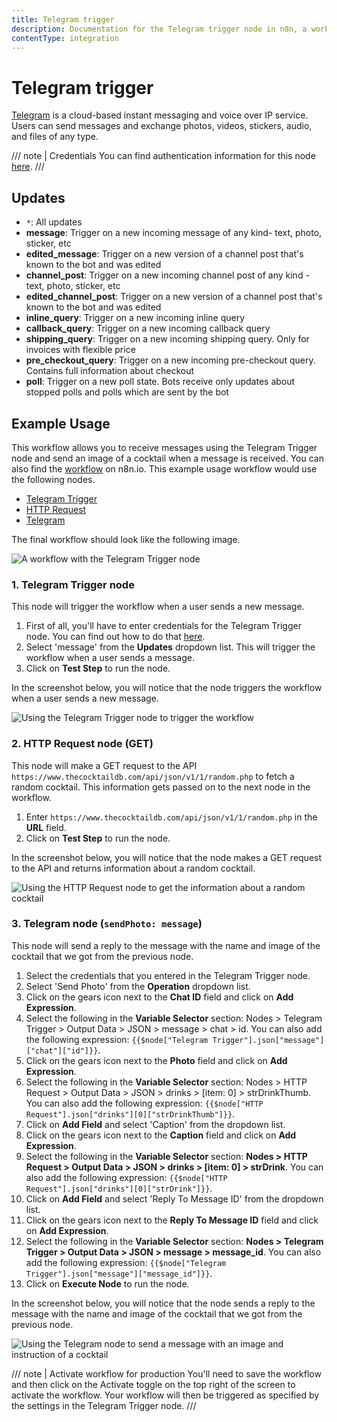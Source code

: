 ```yaml
---
title: Telegram trigger
description: Documentation for the Telegram trigger node in n8n, a workflow automation platform. Includes details of operations and configuration, and links to examples and credentials information.
contentType: integration
---
```


# Telegram trigger

[Telegram](https://telegram.org/) is a cloud-based instant messaging and voice over IP service. Users can send messages and exchange photos, videos, stickers, audio, and files of any type.

/// note | Credentials
You can find authentication information for this node [here](/integrations/builtin/credentials/telegram/).
///

## Updates

- `*`: All updates
- **message**: Trigger on a new incoming message of any kind- text, photo, sticker, etc
- **edited_message**: Trigger on a new version of a channel post that's known to the bot and was edited
- **channel_post**: Trigger on a new incoming channel post of any kind - text, photo, sticker, etc
- **edited_channel_post**: Trigger on a new version of a channel post that's known to the bot and was edited
- **inline_query**: Trigger on a new incoming inline query
- **callback_query**: Trigger on a new incoming callback query
- **shipping_query**: Trigger on a new incoming shipping query. Only for invoices with flexible price
- **pre_checkout_query**: Trigger on a new incoming pre-checkout query. Contains full information about checkout
- **poll**: Trigger on a new poll state. Bots receive only updates about stopped polls and polls which are sent by the bot

## Example Usage

This workflow allows you to receive messages using the Telegram Trigger node and send an image of a cocktail when a message is received. You can also find the [workflow](https://n8n.io/workflows/782) on n8n.io. This example usage workflow would use the following nodes.

- [Telegram Trigger]()
- [HTTP Request](/integrations/builtin/core-nodes/n8n-nodes-base.httprequest/)
- [Telegram](/integrations/builtin/app-nodes/n8n-nodes-base.telegram/)

The final workflow should look like the following image.

![A workflow with the Telegram Trigger node](/_images/integrations/builtin/trigger-nodes/telegramtrigger/workflow.png)

### 1. Telegram Trigger node

This node will trigger the workflow when a user sends a new message.

1. First of all, you'll have to enter credentials for the Telegram Trigger node. You can find out how to do that [here](/integrations/builtin/credentials/telegram/).
2. Select 'message' from the **Updates** dropdown list. This will trigger the workflow when a user sends a message.
3. Click on **Test Step** to run the node.

In the screenshot below, you will notice that the node triggers the workflow when a user sends a new message.

![Using the Telegram Trigger node to trigger the workflow](/_images/integrations/builtin/trigger-nodes/telegramtrigger/telegramtrigger_node.png)

### 2. HTTP Request node (GET)

This node will make a GET request to the API `https://www.thecocktaildb.com/api/json/v1/1/random.php` to fetch a random cocktail. This information gets passed on to the next node in the workflow.

1. Enter `https://www.thecocktaildb.com/api/json/v1/1/random.php` in the **URL** field.
2. Click on **Test Step** to run the node.

In the screenshot below, you will notice that the node makes a GET request to the API and returns information about a random cocktail.

![Using the HTTP Request node to get the information about a random cocktail](/_images/integrations/builtin/trigger-nodes/telegramtrigger/httprequest_node.png)

### 3. Telegram node (`sendPhoto: message`)

This node will send a reply to the message with the name and image of the cocktail that we got from the previous node.

1. Select the credentials that you entered in the Telegram Trigger node.
2. Select 'Send Photo' from the **Operation** dropdown list.
3. Click on the gears icon next to the **Chat ID** field and click on **Add Expression**.
4. Select the following in the **Variable Selector** section: Nodes > Telegram Trigger > Output Data > JSON > message > chat > id. You can also add the following expression: `{{$node["Telegram Trigger"].json["message"]["chat"]["id"]}}`.
5. Click on the gears icon next to the **Photo** field and click on **Add Expression**.
6. Select the following in the **Variable Selector** section: Nodes > HTTP Request > Output Data > JSON > drinks > [item: 0] > strDrinkThumb. You can also add the following expression: `{{$node["HTTP Request"].json["drinks"][0]["strDrinkThumb"]}}`.
7. Click on **Add Field** and select 'Caption' from the dropdown list.
8. Click on the gears icon next to the **Caption** field and click on **Add Expression**.
9. Select the following in the **Variable Selector** section: **Nodes > HTTP Request > Output Data > JSON > drinks > [item: 0] > strDrink**. You can also add the following expression: `{{$node["HTTP Request"].json["drinks"][0]["strDrink"]}}`.
10. Click on **Add Field** and select 'Reply To Message ID' from the dropdown list.
11. Click on the gears icon next to the **Reply To Message ID** field and click on **Add Expression**.
12. Select the following in the **Variable Selector** section: **Nodes > Telegram Trigger > Output Data > JSON > message > message_id**. You can also add the following expression: `{{$node["Telegram Trigger"].json["message"]["message_id"]}}`.
13. Click on **Execute Node** to run the node.

In the screenshot below, you will notice that the node sends a reply to the message with the name and image of the cocktail that we got from the previous node.

![Using the Telegram node to send a message with an image and instruction of a cocktail](/_images/integrations/builtin/trigger-nodes/telegramtrigger/telegram_node.png)

/// note | Activate workflow for production
You'll need to save the workflow and then click on the Activate toggle on the top right of the screen to activate the workflow. Your workflow will then be triggered as specified by the settings in the Telegram Trigger node.
///





